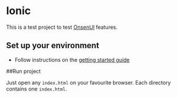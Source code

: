 Ionic
===

This is a test project to test [OnsenUI](http://onsen.io/) features.

## Set up your environment

* Follow instructions on the [getting started guide](http://onsen.io/guide/getting_started.html)

##Run project

Just open any `index.html` on your favourite browser. Each directory contains one `index.html`.
